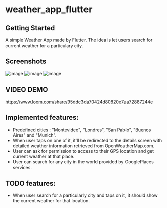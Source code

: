# weather_app_flutter

## Getting Started

A simple Weather App made by Flutter. The idea is let users search for current weather for a particulary city.

## Screenshots

![image](https://github.com/horacioduca23/weather-app-flutter/assets/55465024/e25d8a60-7d28-4e96-bb89-045ef7bed0b0)
![image](https://github.com/horacioduca23/weather-app-flutter/assets/55465024/99be764e-96cd-4cd5-8d76-4792c3beb59c)
![image](https://github.com/horacioduca23/weather-app-flutter/assets/55465024/0bc4aa3d-d4eb-4a40-86d2-05abafd2e13b)


## VIDEO DEMO

https://www.loom.com/share/95ddc3da70424d80820e7aa72887244e

## Implemented features:  
  - Predefined cities : "Montevideo", "Londres", "San Pablo", "Buenos Aires" and "Munich".
  - When user taps on one of it, it'll be redirected to the details screen with detailed weather information retrieved from OpenWeatherMap.com.
  - User can ask for permission to access to their GPS location and get current weather at that place.
  - User can search for any city in the world provided by GooglePlaces services.

## TODO features:
  - When user search for a particularly city and taps on it, it should show the current weather for that location.


